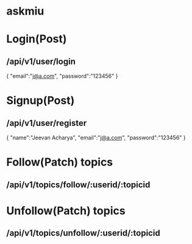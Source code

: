 # askmiu

# Login(Post)
## /api/v1/user/login


{
	"email":"j@a.com",
	"password":"123456"
}
# Signup(Post)
## /api/v1/user/register

{
	"name":"Jeevan Acharya",
	"email":"j@a.com",
	"password":"123456"
}

# Follow(Patch)  topics
## /api/v1/topics/follow/:userid/:topicid

# Unfollow(Patch) topics
## /api/v1/topics/unfollow/:userid/:topicid